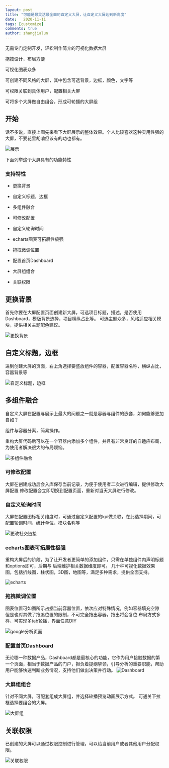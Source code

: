 ```yaml
---
layout: post
title: "可能是最灵活最全面的自定义大屏，让自定义大屏达到新高度"
date:   2020-11-11
tags: [customize]
comments: true
author: zhangjialun
---
```

无需专门定制开发，轻松制作简介的可视化数据大屏

拖拽设计，布局方便

可视化图表众多

可创建不同风格的大屏，其中包含可选背景，边框，颜色，文字等

可权限关联到具体用户，配置相关大屏

可将多个大屏做自由组合，形成可轮播的大屏组

<!-- more -->

## 开始

话不多说，直接上图先来看下大屏展示的整体效果。个人比较喜欢这种实用性强的大屏，不要花里胡哨但该有的功也都有。

![展示](https://raw.githubusercontent.com/zhangjialun555/zhangjialun555.github.io/master/images/big_screen/6.29.38.png)

下面列举这个大屏具有的功能特性

### 支持特性

- 更换背景

- 自定义标题，边框

- 多组件融合

- 可修改配置

- 自定义轮询时间

- echarts图表可拓展性极强

- 拖拽微调位置

- 配置首页Dashboard

- 大屏组组合

- 关联权限



## 更换背景

首先你要在大屏配置页面创建新大屏，可选项目标题，描述，是否使用Dashboard，模版背景选择，项目横纵占比等。
可选主题众多，风格适应相关模块，提供相关主题配色建议。

![更换背景](https://raw.githubusercontent.com/zhangjialun555/zhangjialun555.github.io/master/images/big_screen/201605081335_.pic_hd.png)


## 自定义标题，边框

进到创建大屏的页面，右上角选择要盛放组件的容器，配置容器名称，横纵占比，容器背景等

![自定义标题，边框](https://raw.githubusercontent.com/zhangjialun555/zhangjialun555.github.io/master/images/big_screen/9.06.01.png)


## 多组件融合

自定义大屏在配置与展示上最大的问题之一就是容器与组件的嵌套，如何能够更加自如？

组件与容器分离，简易操作。

重构大屏代码后可以在一个容器内添加多个组件，并且有非常良好的自适应布局，为使用者解决很大的布局烦恼。


![多组件融合](https://raw.githubusercontent.com/zhangjialun555/zhangjialun555.github.io/master/images/big_screen/9.12.37.png)

### 可修改配置

大屏在创建成功后会入库保存当前记录，为便于使用者二次进行编辑，提供修改大屏配置
修改配置会立即切换到配置页面，重新对当天大屏进行修改。

### 自定义轮询时间
大屏在配置图标相关维度时，可通过自定义配置的kpi做关联，在此选择期间，可配置轮训时间，统计单位，模块名称等

![更改社交链接](https://raw.githubusercontent.com/zhangjialun555/zhangjialun555.github.io/master/images/big_screen/9.20.28.png)


###  echarts图表可拓展性极强

重构大屏后的阶段，为了让开发者更简单的添加组件，只需在单独组件内声明标题和options即可，后期与 后端维护相关数据维度即可。
几十种可视化数据效果图，包括折线图，柱状图，3D图，地图等，满足多种需求，提供全面支持。


![echarts](https://raw.githubusercontent.com/zhangjialun555/zhangjialun555.github.io/master/images/big_screen/9.33.59.png)

### 拖拽微调位置

图表位置可如图所示占据当前容器位置，依次应对特殊情况，例如容器填充空隙
但是也对其做了拖追位置的限制，不可完全拖出容器，拖出将会复位
布局方式多样，可实现多tab轮播，界面任意DIY

![google分析页面](https://raw.githubusercontent.com/zhangjialun555/zhangjialun555.github.io/master/images/big_screen/9.35.36.png)

### 配置首页Dashboard

无论哪一种数据产品，Dashboard都是最核心的功能，它作为用户接触数据的第一个页面，相当于数据产品的门户，担负着提纲挈领，引导分析的重要职能，帮助用户能够快速判断业务情况，支持他们做出决策并行动。
![Dashboard](https://raw.githubusercontent.com/zhangjialun555/zhangjialun555.github.io/master/images/big_screen/9.35.36.png)

### 大屏组组合

针对不同大屏，可配套组成大屏组，并选择轮播预览动画展示方式。
可通关下拉框选择要组合的大屏。

![大屏组](https://raw.githubusercontent.com/zhangjialun555/zhangjialun555.github.io/master/images/big_screen/9.49.07.png)

## 关联权限

已创建的大屏可以通过权限控制进行管理，可以给当前用户或者其他用户分配权限。

![关联权限](https://upload-images.jianshu.io/upload_images/big_screen/9.49.07.png)
